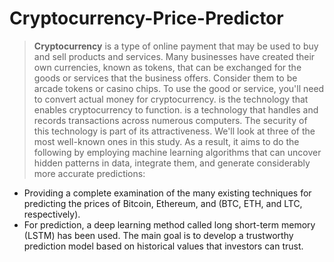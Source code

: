 # Cryptocurrency-Price-Predictor

> **Cryptocurrency** is a type of online payment that may be used to buy and sell products and services. Many businesses have created their own currencies, known as tokens, that can be exchanged for the goods or services that the business offers. Consider them to be arcade tokens or casino chips. To use the good or service, you'll need to convert actual money for cryptocurrency. is the technology that enables cryptocurrency to function. is a technology that handles and records transactions across numerous computers. The security of this technology is part of its attractiveness.
> We'll look at three of the most well-known ones in this study. As a result, it aims to do the following by employing machine learning algorithms that can uncover hidden patterns in data, integrate them, and generate considerably more accurate predictions:
  * Providing a complete examination of the many existing techniques for predicting the prices of Bitcoin, Ethereum, and (BTC, ETH, and   LTC, respectively).
  * For prediction, a deep learning method called long short-term memory (LSTM) has been used.
The main goal is to develop a trustworthy prediction model based on historical values that investors can trust. 
